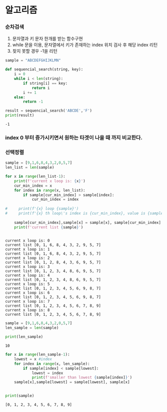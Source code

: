 
# 알고리즘

### 순차검색

1. 문자열과 키 문자 한개를 받는 함수구현 
2. while 문을 이용, 문자열에서 키가 존재하는 index 위치 검사 후 해당 index 리턴
3. 찾지 못할 경우 -1을 리턴


```python
sample = "ABCDEFGHIJKLMN"

def sequencial_search(string, key):
    i = 0 
    while i < len(string):
        if string[i] == key:
            return i
        i += 1
    else:
        return -1
```


```python
result = sequencial_search('ABCDE','F')
print(result)
```

    -1


### index 0 부터 증가시키면서 원하는 타겟이 나올 때 까지 비교한다.

### 선택정렬


```python
sample = [9,1,6,8,4,3,2,0,5,7]
len_list = len(sample)

for x in range(len_list-1):
    print(f'current x loop is: {x}')
    cur_min_index = x
    for index in range(x, len_list):
        if sample[cur_min_index] > sample[index]:
            cur_min_index = index
            
#     print(f'{x} loop {sample}')
#     print(f'{x} th loop\'s index is {cur_min_index}, value is {sample[cur_min_index]}')
    
    sample[cur_min_index],sample[x] = sample[x], sample[cur_min_index]
    print(f'current list {sample}')
    
```

    current x loop is: 0
    current list [0, 1, 6, 8, 4, 3, 2, 9, 5, 7]
    current x loop is: 1
    current list [0, 1, 6, 8, 4, 3, 2, 9, 5, 7]
    current x loop is: 2
    current list [0, 1, 2, 8, 4, 3, 6, 9, 5, 7]
    current x loop is: 3
    current list [0, 1, 2, 3, 4, 8, 6, 9, 5, 7]
    current x loop is: 4
    current list [0, 1, 2, 3, 4, 8, 6, 9, 5, 7]
    current x loop is: 5
    current list [0, 1, 2, 3, 4, 5, 6, 9, 8, 7]
    current x loop is: 6
    current list [0, 1, 2, 3, 4, 5, 6, 9, 8, 7]
    current x loop is: 7
    current list [0, 1, 2, 3, 4, 5, 6, 7, 8, 9]
    current x loop is: 8
    current list [0, 1, 2, 3, 4, 5, 6, 7, 8, 9]



```python
sample = [9,1,6,8,4,3,2,0,5,7]
len_sample = len(sample)
```


```python
print(len_sample)
```

    10



```python
for x in range(len_sample-1):
    lowest = x #index
    for index in range(x, len_sample):
        if sample[index] < sample[lowest]:
            lowest = index
            print(f'smaller than lowest {sample[index]}')
    sample[x],sample[lowest] = sample[lowest], sample[x]
            
```


```python
print(sample)
```

    [0, 1, 2, 3, 4, 5, 6, 7, 8, 9]



```python

```
